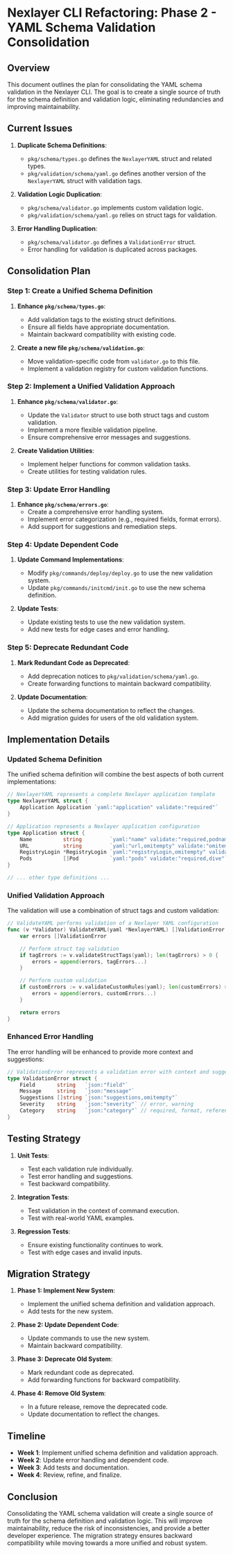# Nexlayer CLI Refactoring: Phase 2 - YAML Schema Validation Consolidation

## Overview

This document outlines the plan for consolidating the YAML schema validation in the Nexlayer CLI. The goal is to create a single source of truth for the schema definition and validation logic, eliminating redundancies and improving maintainability.

## Current Issues

1. **Duplicate Schema Definitions**:
   - `pkg/schema/types.go` defines the `NexlayerYAML` struct and related types.
   - `pkg/validation/schema/yaml.go` defines another version of the `NexlayerYAML` struct with validation tags.

2. **Validation Logic Duplication**:
   - `pkg/schema/validator.go` implements custom validation logic.
   - `pkg/validation/schema/yaml.go` relies on struct tags for validation.

3. **Error Handling Duplication**:
   - `pkg/schema/validator.go` defines a `ValidationError` struct.
   - Error handling for validation is duplicated across packages.

## Consolidation Plan

### Step 1: Create a Unified Schema Definition

1. **Enhance `pkg/schema/types.go`**:
   - Add validation tags to the existing struct definitions.
   - Ensure all fields have appropriate documentation.
   - Maintain backward compatibility with existing code.

2. **Create a new file `pkg/schema/validation.go`**:
   - Move validation-specific code from `validator.go` to this file.
   - Implement a validation registry for custom validation functions.

### Step 2: Implement a Unified Validation Approach

1. **Enhance `pkg/schema/validator.go`**:
   - Update the `Validator` struct to use both struct tags and custom validation.
   - Implement a more flexible validation pipeline.
   - Ensure comprehensive error messages and suggestions.

2. **Create Validation Utilities**:
   - Implement helper functions for common validation tasks.
   - Create utilities for testing validation rules.

### Step 3: Update Error Handling

1. **Enhance `pkg/schema/errors.go`**:
   - Create a comprehensive error handling system.
   - Implement error categorization (e.g., required fields, format errors).
   - Add support for suggestions and remediation steps.

### Step 4: Update Dependent Code

1. **Update Command Implementations**:
   - Modify `pkg/commands/deploy/deploy.go` to use the new validation system.
   - Update `pkg/commands/initcmd/init.go` to use the new schema definition.

2. **Update Tests**:
   - Update existing tests to use the new validation system.
   - Add new tests for edge cases and error handling.

### Step 5: Deprecate Redundant Code

1. **Mark Redundant Code as Deprecated**:
   - Add deprecation notices to `pkg/validation/schema/yaml.go`.
   - Create forwarding functions to maintain backward compatibility.

2. **Update Documentation**:
   - Update the schema documentation to reflect the changes.
   - Add migration guides for users of the old validation system.

## Implementation Details

### Updated Schema Definition

The unified schema definition will combine the best aspects of both current implementations:

```go
// NexlayerYAML represents a complete Nexlayer application template
type NexlayerYAML struct {
    Application Application `yaml:"application" validate:"required"`
}

// Application represents a Nexlayer application configuration
type Application struct {
    Name          string         `yaml:"name" validate:"required,podname"`
    URL           string         `yaml:"url,omitempty" validate:"omitempty,url"`
    RegistryLogin *RegistryLogin `yaml:"registryLogin,omitempty" validate:"omitempty"`
    Pods          []Pod          `yaml:"pods" validate:"required,dive"`
}

// ... other type definitions ...
```

### Unified Validation Approach

The validation will use a combination of struct tags and custom validation:

```go
// ValidateYAML performs validation of a Nexlayer YAML configuration
func (v *Validator) ValidateYAML(yaml *NexlayerYAML) []ValidationError {
    var errors []ValidationError

    // Perform struct tag validation
    if tagErrors := v.validateStructTags(yaml); len(tagErrors) > 0 {
        errors = append(errors, tagErrors...)
    }

    // Perform custom validation
    if customErrors := v.validateCustomRules(yaml); len(customErrors) > 0 {
        errors = append(errors, customErrors...)
    }

    return errors
}
```

### Enhanced Error Handling

The error handling will be enhanced to provide more context and suggestions:

```go
// ValidationError represents a validation error with context and suggestions
type ValidationError struct {
    Field       string   `json:"field"`
    Message     string   `json:"message"`
    Suggestions []string `json:"suggestions,omitempty"`
    Severity    string   `json:"severity"` // error, warning
    Category    string   `json:"category"` // required, format, reference, etc.
}
```

## Testing Strategy

1. **Unit Tests**:
   - Test each validation rule individually.
   - Test error handling and suggestions.
   - Test backward compatibility.

2. **Integration Tests**:
   - Test validation in the context of command execution.
   - Test with real-world YAML examples.

3. **Regression Tests**:
   - Ensure existing functionality continues to work.
   - Test with edge cases and invalid inputs.

## Migration Strategy

1. **Phase 1: Implement New System**:
   - Implement the unified schema definition and validation approach.
   - Add tests for the new system.

2. **Phase 2: Update Dependent Code**:
   - Update commands to use the new system.
   - Maintain backward compatibility.

3. **Phase 3: Deprecate Old System**:
   - Mark redundant code as deprecated.
   - Add forwarding functions for backward compatibility.

4. **Phase 4: Remove Old System**:
   - In a future release, remove the deprecated code.
   - Update documentation to reflect the changes.

## Timeline

- **Week 1**: Implement unified schema definition and validation approach.
- **Week 2**: Update error handling and dependent code.
- **Week 3**: Add tests and documentation.
- **Week 4**: Review, refine, and finalize.

## Conclusion

Consolidating the YAML schema validation will create a single source of truth for the schema definition and validation logic. This will improve maintainability, reduce the risk of inconsistencies, and provide a better developer experience. The migration strategy ensures backward compatibility while moving towards a more unified and robust system. 